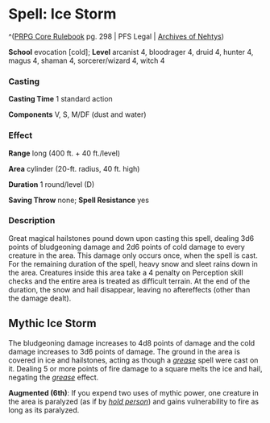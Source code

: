 # Spell: Ice Storm

^([PRPG Core Rulebook][ss-ice-storm] pg. 298 | PFS Legal | [Archives of Nehtys][sn-ice-storm])

**School** evocation [cold]; **Level** arcanist 4, bloodrager 4, druid 4, hunter 4, magus 4, shaman 4, sorcerer/wizard 4, witch 4

### Casting

**Casting Time** 1 standard action  

**Components** V, S, M/DF (dust and water)

### Effect

**Range** long (400 ft. + 40 ft./level)  

**Area** cylinder (20-ft. radius, 40 ft. high)  

**Duration** 1 round/level (D)  

**Saving Throw** none; **Spell Resistance** yes

### Description

Great magical hailstones pound down upon casting this spell, dealing 3d6 points of bludgeoning damage and 2d6 points of cold damage to every creature in the area. This damage only occurs once, when the spell is cast. For the remaining duration of the spell, heavy snow and sleet rains down in the area. Creatures inside this area take a 4 penalty on Perception skill checks and the entire area is treated as difficult terrain. At the end of the duration, the snow and hail disappear, leaving no aftereffects (other than the damage dealt).

## Mythic Ice Storm

The bludgeoning damage increases to 4d8 points of damage and the cold damage increases to 3d6 points of damage. The ground in the area is covered in ice and hailstones, acting as though a _[grease]_ spell were cast on it. Dealing 5 or more points of fire damage to a square melts the ice and hail, negating the _[grease]_ effect.   

**Augmented (6th)**: If you expend two uses of mythic power, one creature in the area is paralyzed (as if by _[hold person]_) and gains vulnerability to fire as long as its paralyzed.

[ss-ice-storm]: http://paizo.com/pathfinderRPG/v57
[sn-ice-storm]: http://www.archivesofnethys.com/SpellDisplay.aspx?ItemName=Ice%20Storm
[hold person]: http://www.archivesofnethys.com/SpellDisplay.aspx?ItemName=hold%20person
[grease]: http://www.archivesofnethys.com/SpellDisplay.aspx?ItemName=grease